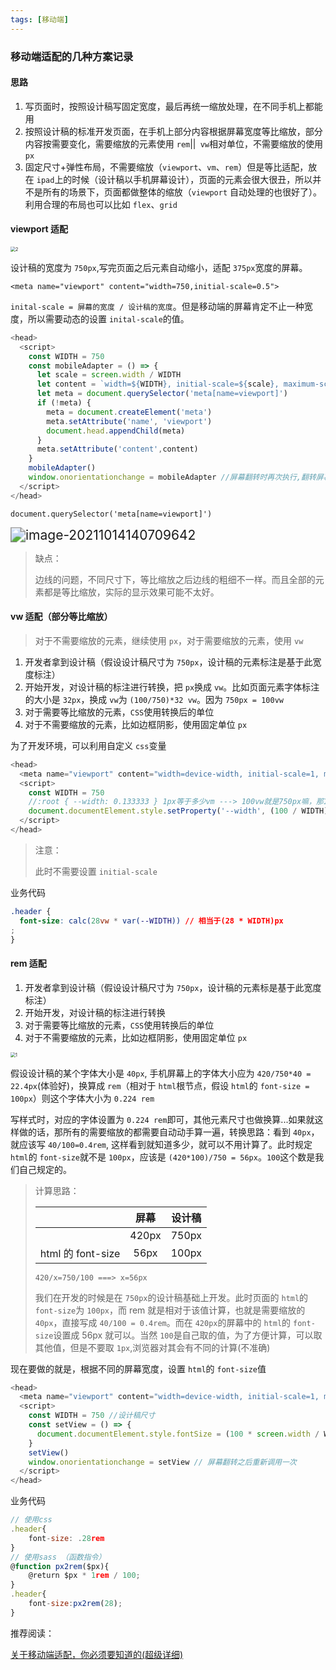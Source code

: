 ```yaml
---
tags: [移动端]
---
```

### 移动端适配的几种方案记录

#### 思路

1. 写页面时，按照设计稿写固定宽度，最后再统一缩放处理，在不同手机上都能用
2. 按照设计稿的标准开发页面，在手机上部分内容根据屏幕宽度等比缩放，部分内容按需要变化，需要缩放的元素使用 `rem`||` vw`相对单位，不需要缩放的使用 `px`
3. 固定尺寸+弹性布局，不需要缩放（`viewport`、`vm`、`rem`）但是等比适配，放在 `ipad`上的时候（设计稿以手机屏幕设计），页面的元素会很大很丑，所以并不是所有的场景下，页面都做整体的缩放（`viewport` 自动处理的也很好了）。利用合理的布局也可以比如 `flex`、`grid`

#### viewport 适配

<img src="https://cdn.jsdelivr.net/gh/JingWZeng/markdownImg/img/202110141424520.jpg" alt="2" style="zoom: 50%;" />

设计稿的宽度为 `750px`,写完页面之后元素自动缩小，适配 `375px`宽度的屏幕。

`<meta name="viewport" content="width=750,initial-scale=0.5">`

`inital-scale = 屏幕的宽度 / 设计稿的宽度`。但是移动端的屏幕肯定不止一种宽度，所以需要动态的设置 `inital-scale`的值。

```js
<head>
  <script>
    const WIDTH = 750
    const mobileAdapter = () => {
      let scale = screen.width / WIDTH
      let content = `width=${WIDTH}, initial-scale=${scale}, maximum-scale=${scale}, minimum-scale=${scale}`
      let meta = document.querySelector('meta[name=viewport]')
      if (!meta) {
        meta = document.createElement('meta')
        meta.setAttribute('name', 'viewport')
        document.head.appendChild(meta)
      }
      meta.setAttribute('content',content)
    }
    mobileAdapter()
    window.onorientationchange = mobileAdapter //屏幕翻转时再次执行,翻转屏幕的时候高度和宽度对换
  </script>
</head>
```

`document.querySelector('meta[name=viewport]')`

<img src="https://cdn.jsdelivr.net/gh/JingWZeng/markdownImg/img/202110141407674.png" alt="image-20211014140709642" style="zoom:150%;" />

> 缺点：
>
> 边线的问题，不同尺寸下，等比缩放之后边线的粗细不一样。而且全部的元素都是等比缩放，实际的显示效果可能不太好。

#### vw 适配（部分等比缩放）

> 对于不需要缩放的元素，继续使用 `px`，对于需要缩放的元素，使用 `vw`

1. 开发者拿到设计稿（假设设计稿尺寸为 `750px`，设计稿的元素标注是基于此宽度标注）
2. 开始开发，对设计稿的标注进行转换，把 `px`换成 `vw`。比如页面元素字体标注的大小是 `32px`，换成 `vw`为 `(100/750)*32 vw`。因为 `750px = 100vw`
3. 对于需要等比缩放的元素，`CSS`使用转换后的单位
4. 对于不需要缩放的元素，比如边框阴影，使用固定单位 `px`

为了开发环境，可以利用自定义 `css`变量

```js
<head>
  <meta name="viewport" content="width=device-width, initial-scale=1, maximum-scale=1, minimum-scale=1">
  <script>
    const WIDTH = 750
    //:root { --width: 0.133333 } 1px等于多少vm ---> 100vw就是750px嘛，那1vm就是100/750
    document.documentElement.style.setProperty('--width', (100 / WIDTH))
  </script>
</head>
```

> 注意：
>
> 此时不需要设置 `initial-scale`

业务代码

```css
.header {
  font-size: calc(28vw * var(--WIDTH)) // 相当于(28 * WIDTH)px
;
}
```

#### rem 适配

1. 开发者拿到设计稿（假设设计稿尺寸为 `750px`，设计稿的元素标是基于此宽度标注）
2. 开始开发，对设计稿的标注进行转换
3. 对于需要等比缩放的元素，`CSS`使用转换后的单位
4. 对于不需要缩放的元素，比如边框阴影，使用固定单位 `px`

<img src="https://cdn.jsdelivr.net/gh/JingWZeng/markdownImg/img/202110141425849.jpg" alt="1" style="zoom:50%;" />

假设设计稿的某个字体大小是 `40px`, 手机屏幕上的字体大小应为 `420/750*40 = 22.4px`(体验好)，换算成 `rem`（相对于 `html`根节点，假设 `html`的 `font-size = 100px`）则这个字体大小为 `0.224 rem`

写样式时，对应的字体设置为 `0.224 rem`即可，其他元素尺寸也做换算...如果就这样做的话，那所有的需要缩放的都需要自动动手算一遍，转换思路：看到 `40px`，就应该写 `40/100=0.4rem`, 这样看到就知道多少，就可以不用计算了。此时规定 `html`的 `font-size`就不是 `100px`，应该是 `(420*100)/750 = 56px`。`100`这个数是我们自己规定的。

> 计算思路：
>
> |                  | 屏幕 | 设计稿 |
> | :---------------: | :---: | :----: |
> |                  | 420px | 750px |
> | html 的 font-size | 56px | 100px |
>
> `420/x=750/100 ===> x=56px`
>
> 我们在开发的时候是在 `750px`的设计稿基础上开发。此时页面的 `html`的 `font-size`为 `100px`，而 rem 就是相对于该值计算，也就是需要缩放的 `40px`，直接写成 `40/100 = 0.4rem`。而在 `420px`的屏幕中的 `html`的 `font-size`设置成 56px 就可以。当然 `100`是自己取的值，为了方便计算，可以取其他值，但是不要取 `1px`,浏览器对其会有不同的计算(不准确)

现在要做的就是，根据不同的屏幕宽度，设置 `html`的 `font-size`值

```js
<head>
  <meta name="viewport" content="width=device-width, initial-scale=1, maximum-scale=1, minimum-scale=1">
  <script>
    const WIDTH = 750 //设计稿尺寸
    const setView = () => {
      document.documentElement.style.fontSize = (100 * screen.width / WIDTH) + 'px'
    }
    setView()
    window.onorientationchange = setView // 屏幕翻转之后重新调用一次
  </script>
</head>
```

业务代码

```js
// 使用css
.header{
    font-size: .28rem
}
// 使用sass （函数指令）
@function px2rem($px){
    @return $px * 1rem / 100;
}
.header{
    font-size:px2rem(28);
}
```

推荐阅读：

[关于移动端适配，你必须要知道的(超级详细)](https://juejin.cn/post/6844903845617729549)
